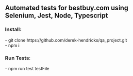 <h2>Automated tests for bestbuy.com using Selenium, Jest, Node, Typescript </h2>

<h3>Install:</h3>
- git clone https://github.com/derek-hendricks/qa_project.git <br/>
- npm i 

<h3>Run Tests:</h3>
- npm run test testFile